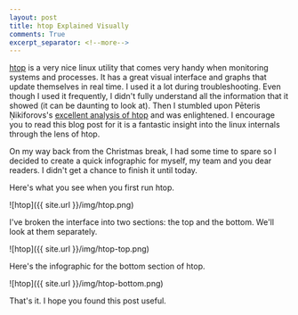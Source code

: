 ```yaml
---
layout: post
title: htop Explained Visually
comments: True
excerpt_separator: <!--more-->
---
```


[htop](http://hisham.hm/htop/) is a very nice linux utility that comes very handy when monitoring systems and processes. It has a great visual interface and graphs that update themselves in real time. I used it a lot during troubleshooting. Even though I used it frequently, I didn't fully understand all the information that it showed (it can be daunting to look at). Then I stumbled upon Pēteris Ņikiforovs's [excellent analysis of htop](https://peteris.rocks/blog/htop/) and was enlightened. I encourage you to read this blog post for it is a fantastic insight into the linux internals through the lens of htop.

On my way back from the Christmas break, I had some time to spare so I decided to create a quick infographic for myself, my team and you dear readers. I didn't get a chance to finish it until today.

Here's what you see when you first run htop.

![htop]({{ site.url }}/img/htop.png)

I've broken the interface into two sections: the top and the bottom. We'll look at them separately.

![htop]({{ site.url }}/img/htop-top.png)

Here's the infographic for the bottom section of htop.

![htop]({{ site.url }}/img/htop-bottom.png)

That's it. I hope you found this post useful.
